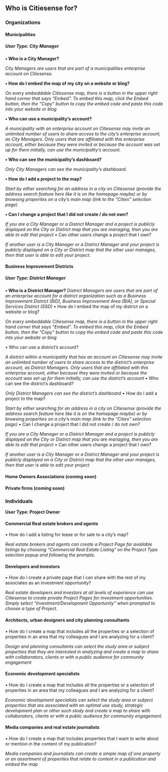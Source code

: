 ## Who is Citiesense for?
### Organizations
#### Municipalities 
##### User Type: City Manager

__•	Who is a City Manager?__

_City Managers are users that are part of a municipalities enterprise account on Citiesense._

__•	How do I embed the map of my city on a website or blog?__

_On every embeddable Citiesense map, there is a button in the upper right hand corner that says “Embed”. To embed this map, click the Embed button, then the “Copy” button to copy the embed code and paste this code into your website or blog_ 

__•	Who can use a municipality’s account?__

_A municipality with an enterprise account on Citiesense may invite an unlimited number of users to share access to the city’s enterprise account, as City Managers.  Only users that are affiliated with this enterprise account, either because they were invited or because the account was set up for them initially, can use the municipality’s account._ 

__•	Who can see the municipality’s dashboard?__

_Only City Managers can see the municipality’s dashboard._

__•	How do I add a project to the map?__

_Start by either searching for an address in a city on Citiesense (provide the address search feature here like it is on the homepage maybe) or by browsing properties on a city’s main map (link to the “Cities” selection page)_ 

__•	Can I change a project that I did not create / do not own?__

_If you are a City Manager or a District Manager and a project is publicly displayed on the City or District map that you are managing, then you are able to edit that project_
•	Can other users change a project that I own?

_If another user is a City Manager or a District Manager and your project is publicly displayed on a City or District map that the other user manages, then that user is able to edit your project._
#### Business Improvement Districts
##### User Type: District Manager

__•	Who is a District Manager?__
_District Managers are users that are part of an enterprise account for a district organization such as a Business Improvement District (BID), Business Improvement Area (BIA), or Special Services District (SSD)_
•	How do I embed the map of my district on a website or blog?

_On every embeddable Citiesense map, there is a button in the upper right hand corner that says “Embed”. To embed this map, click the Embed button, then the “Copy” button to copy the embed code and paste this code into your website or blog_

•	Who can use a district’s account?

_A district within a municipality that has an account on Citiesense may invite an unlimited number of users to share access to the district’s enterprise account, as District Managers.  Only users that are affiliated with this enterprise account, either because they were invited or because the account was set up for them initially, can use the district’s account_ 
•	Who can see the district’s dashboard?

_Only District Managers can see the district’s dashboard_
•	How do I add a project to the map?

_Start by either searching for an address in a city on Citiesense (provide the address search feature here like it is on the homepage maybe) or by browsing properties on a city’s main map (link to the “Cities” selection page)_ 
•	Can I change a project that I did not create / do not own?

_If you are a City Manager or a District Manager and a project is publicly displayed on the City or District map that you are managing, then you are able to edit that project_
•	Can other users change a project that I own?

_If another user is a City Manager or a District Manager and your project is publicly displayed on a City or District map that the other user manages, then that user is able to edit your project_
#### Home Owners Associations (coming soon)
#### Private firms (coming soon)


### Individuals 
__User Type: Project Owner__
#### Commercial Real estate brokers and agents 
•	How do I add a listing for lease or for sale to a city’s map?

_Real estate brokers and agents can create a Project Page for available listings by choosing “Commercial Real Estate Listing” on the Project Type selection popup and following the prompts._
#### Developers and investors 	
•	How do I create a private page that I can share with the rest of my associates as an investment opportunity?

_Real estate developers and investors at all levels of experience can use Citiesense to create private Project Pages for investment opportunities. Simply select “Investment/Development Opportunity” when prompted to choose a type of Project._
#### Architects, urban designers and city planning consultants 
•	How do I create a map that includes all the properties or a selection of properties in an area that my colleagues and I are analyzing for a client? 

_Design and planning consultants can select the study area or subject properties that they are interested in analyzing and create a map to share with collaborators, clients or with a public audience for community engagement_
#### Economic development specialists 
•	How do I create a map that includes all the properties or a selection of properties in an area that my colleagues and I are analyzing for a client? 

_Economic development specialists can select the study area or subject properties that are associated with an optimal use study, strategic development plan or other such study and create a map to share with collaborators, clients or with a public audience for community engagement._ 
#### Media companies and real estate journalists 
•	How do I create a map that includes properties that I want to write about or mention in the content of my publication? 

_Media companies and journalists can create a simple map of one property or an assortment of properties that relate to content in a publication and embed the map_



